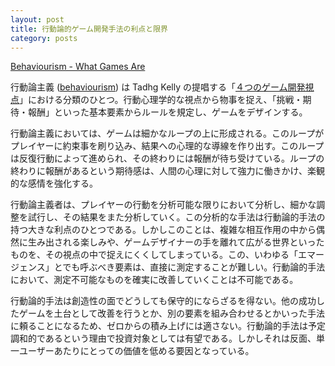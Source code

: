 ```yaml
---
layout: post
title: 行動論的ゲーム開発手法の利点と限界
category: posts
---
```


[Behaviourism - What Games Are](http://www.whatgamesare.com/behaviourism.html)

行動論主義 ([behaviourism](http://www.whatgamesare.com/behaviourism.html)) は Tadhg Kelly の提唱する「[４つのゲーム開発視点](http://www.whatgamesare.com/2011/12/the-four-lenses-of-game-making.html)」における分類のひとつ。行動心理学的な視点から物事を捉え、「挑戦・期待・報酬」といった基本要素からルールを規定し、ゲームをデザインする。

行動論主義においては、ゲームは細かなループの上に形成される。このループがプレイヤーに約束事を刷り込み、結果への心理的な導線を作り出す。このループは反復行動によって進められ、その終わりには報酬が待ち受けている。ループの終わりに報酬があるという期待感は、人間の心理に対して強力に働きかけ、楽観的な感情を強化する。

行動論主義者は、プレイヤーの行動を分析可能な限りにおいて分析し、細かな調整を試行し、その結果をまた分析していく。この分析的な手法は行動論的手法の持つ大きな利点のひとつである。しかしこのことは、複雑な相互作用の中から偶然に生み出される楽しみや、ゲームデザイナーの手を離れて広がる世界といったものを、その視点の中で捉えにくくしてしまっている。この、いわゆる「エマージェンス」とでも呼ぶべき要素は、直接に測定することが難しい。行動論的手法において、測定不可能なものを確実に改善していくことは不可能である。

行動論的手法は創造性の面でどうしても保守的にならざるを得ない。他の成功したゲームを土台として改善を行うとか、別の要素を組み合わせるとかいった手法に頼ることになるため、ゼロからの積み上げには適さない。行動論的手法は予定調和的であるという理由で投資対象としては有望である。しかしそれは反面、単一ユーザーあたりにとっての価値を低める要因となっている。
